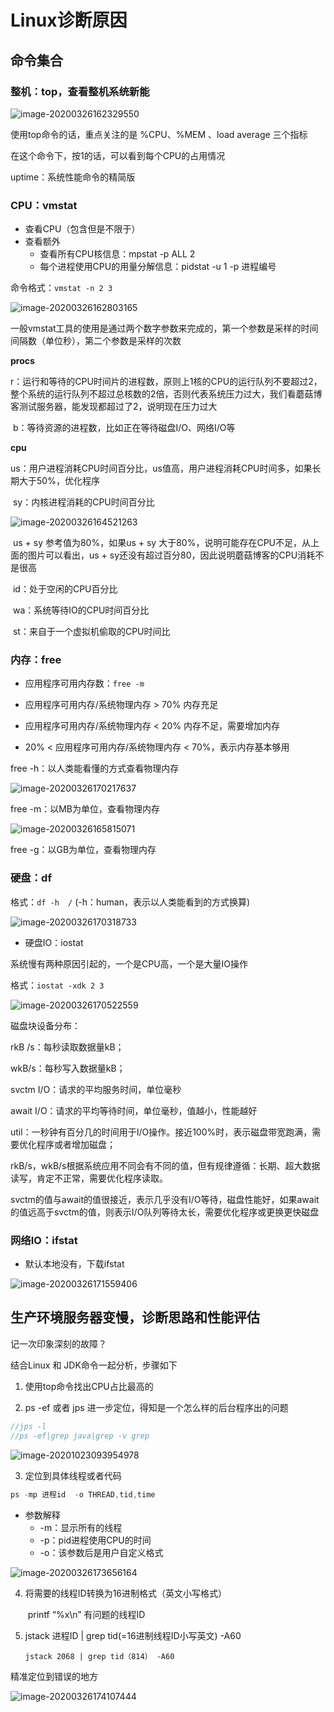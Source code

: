 # Linux诊断原因

## 命令集合

### 整机：top，查看整机系统新能

![image-20200326162329550](images/image-20200326162329550.png)

使用top命令的话，重点关注的是 %CPU、%MEM 、load average 三个指标

在这个命令下，按1的话，可以看到每个CPU的占用情况

uptime：系统性能命令的精简版



### CPU：vmstat

- 查看CPU（包含但是不限于）
- 查看额外
  - 查看所有CPU核信息：mpstat -p ALL 2
  - 每个进程使用CPU的用量分解信息：pidstat -u 1 -p 进程编号



命令格式：`vmstat -n 2 3`

![image-20200326162803165](images/image-20200326162803165.png)

一般vmstat工具的使用是通过两个数字参数来完成的，第一个参数是采样的时间间隔数（单位秒），第二个参数是采样的次数

**procs**

​		r：运行和等待的CPU时间片的进程数，原则上1核的CPU的运行队列不要超过2，整个系统的运行队列不超过总核数的2倍，否则代表系统压力过大，我们看蘑菇博客测试服务器，能发现都超过了2，说明现在压力过大

​		b：等待资源的进程数，比如正在等待磁盘I/O、网络I/O等

**cpu**

​	us：用户进程消耗CPU时间百分比，us值高，用户进程消耗CPU时间多，如果长期大于50%，优化程序

​	sy：内核进程消耗的CPU时间百分比

![image-20200326164521263](images/image-20200326164521263.png)

​	us + sy 参考值为80%，如果us + sy 大于80%，说明可能存在CPU不足，从上面的图片可以看出，us + sy还没有超过百分80，因此说明蘑菇博客的CPU消耗不是很高

​	id：处于空闲的CPU百分比

​	wa：系统等待IO的CPU时间百分比

​	st：来自于一个虚拟机偷取的CPU时间比



### 内存：free

- 应用程序可用内存数：`free -m`

- 应用程序可用内存/系统物理内存 > 70% 内存充足

- 应用程序可用内存/系统物理内存 < 20% 内存不足，需要增加内存
- 20% <  应用程序可用内存/系统物理内存 < 70%，表示内存基本够用



free -h：以人类能看懂的方式查看物理内存

![image-20200326170217637](images/image-20200326170217637.png)

free -m：以MB为单位，查看物理内存

![image-20200326165815071](images/image-20200326165815071.png)

free -g：以GB为单位，查看物理内存



### 硬盘：df

格式：`df -h  /`  (-h：human，表示以人类能看到的方式换算)

![image-20200326170318733](images/image-20200326170318733.png)

- 硬盘IO：iostat

系统慢有两种原因引起的，一个是CPU高，一个是大量IO操作

格式：`iostat -xdk 2 3`

![image-20200326170522559](images/image-20200326170522559.png)

磁盘块设备分布：

rkB /s：每秒读取数据量kB；

wkB/s：每秒写入数据量kB；

svctm I/O：请求的平均服务时间，单位毫秒

await I/O：请求的平均等待时间，单位毫秒，值越小，性能越好

util：一秒钟有百分几的时间用于I/O操作。接近100%时，表示磁盘带宽跑满，需要优化程序或者增加磁盘；

rkB/s，wkB/s根据系统应用不同会有不同的值，但有规律遵循：长期、超大数据读写，肯定不正常，需要优化程序读取。

svctm的值与await的值很接近，表示几乎没有I/O等待，磁盘性能好，如果await的值远高于svctm的值，则表示I/O队列等待太长，需要优化程序或更换更快磁盘



### 网络IO：ifstat

- 默认本地没有，下载ifstat

![image-20200326171559406](images/image-20200326171559406.png)



## 生产环境服务器变慢，诊断思路和性能评估

记一次印象深刻的故障？

结合Linux 和 JDK命令一起分析，步骤如下

1. 使用top命令找出CPU占比最高的

2. ps -ef 或者 jps 进一步定位，得知是一个怎么样的后台程序出的问题

~~~java
//jps -l
//ps -ef|grep java|grep -v grep
~~~

![image-20201023093954978](images/image-20201023093954978.png)

3. 定位到具体线程或者代码

~~~java
ps -mp 进程id  -o THREAD,tid,time
~~~



- 参数解释
  - -m：显示所有的线程
  - -p：pid进程使用CPU的时间
  - -o：该参数后是用户自定义格式

![image-20200326173656164](images/image-20200326173656164.png)

4. 将需要的线程ID转换为16进制格式（英文小写格式）

   ​	printf “%x\n” 有问题的线程ID

5. jstack 进程ID | grep tid(=16进制线程ID小写英文) -A60

   ~~~
   jstack 2068 | grep tid（814） -A60
   ~~~

   

精准定位到错误的地方

![image-20200326174107444](images/image-20200326174107444.png)
